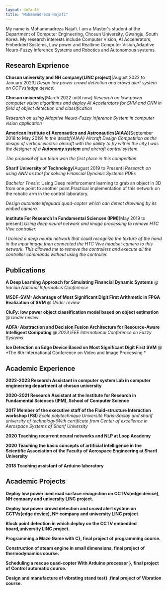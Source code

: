 ```yaml
---
layout: default
title: "Mohammadreza Najafi"
---
```


My name is Mohammadreza Najafi. I am a Master's student at the Department of Computer Engineering, Chosun University, Gwangju, South Korea. My research interests include Computer Vision, AI Accelerators, Embedded Systems, Low power and Realtime Computer Vision,Adaptive Neuro-Fuzzy Inference Systems and Robotics and Autonomous systems.

## Research Exprience 

**Chosun university and NH company(LINC project)**[August 2022 to January  2023]
*Desgn low power crowd detection and crowd alert system on CCTVs(edge device)*


**Chosun university**[March 2022 until now]
*Research on low-power computer vision algorithms and deploy AI Accelerators for SVM and CNN in field of object detection and classification*

*Research on using Adaptive Neuro-Fuzzy Inference System in computer vision application*


**American Institute of Aeronautics and Astronautics(AIAA)**[September 2018 to May 2019]
*In the \textbf{AIAA} Aircraft Design Competition as the design of vertical electric aircraft with the ability to fly within the city,I was the designer of a **Autonomy system** and aircraft control system.*

*The proposal of our team won the first place in this competition.*

**Sharif University of Technology**[August 2019 to Present]
*Research on using ANN as tool for solving  Financial Dynamic Systems PDEs*

*Bachelor Thesis:*
Using Deep reinforcement learning to grab an object in 3D from one point to another point.Practical implementation of this network on the robotic arm in the control laboratory.

*Design automate lifeguard quad-copter which can detect drowning by its embed camera.*

**Institute For Research In Fundamental Sciences (IPM)**[May 2019 to present]
*Using deep neural network and image processing to remove HTC Vive controller.*

*I trained a deep neural network that could recognize the texture of the hand in the input image,then connected the HTC Vive headset camera to this network. This allowed me to remove the controllers and execute all the controller commands without using the controller.*


## Publications 

**A Deep Learning Approach for Simulating Financial Dynamic Systems** @ *Iranian National Informatics Conference*

**MSDF-SVM: Advantage of Most Significant Digit First Arithmetic in FPGA Realization of SVM** @ *Under review*

**CluFy: low power object classification model based on object estimation** @ *Under review*

**ADFA: Abstraction and Decision Fusion Architecture for Resource-Aware Intelligent Computing** @ *2023 IEEE International Conference on Fuzzy Systems* 

**Ice Detection on Edge Device Based on Most Significant Digit First SVM** @ *The 6th International Conference on Video and Image Processing *



## Academic Experience

**2022-2023 Research Assistant in computer system Lab in computer engineering department at chosun university**

**2020-2021 Research Assistant at the Institute for Research in Fundamental Sciences (IPM), School of Computer Science**

**2017 Member of the executive staff of the Fluid-structure Interaction workshop (FSI)**
*École polytechnique Université Paris-Saclay  and sharif university of technology(With certificate from  Center of excellence in Aerospace Systems of Sharif University*

**2020 Teaching recurrent neural networks and NLP at Loop Academy**

**2020 Teaching the basic concepts of artificial intelligence in the Scientific Association of the Faculty of Aerospace Engineering at Sharif University**

**2018 Teaching assistant of Arduino laboratory**


## Academic Projects

**Deploy low power iced road surface recognition on CCTVs(edge device), NH company and university LINC project.**

**Deploy low power crowd detection and crowd alert system on CCTVs(edge device), NH company and university LINC project.**

**Block point detection in which deploy on the CCTV embedded board,university LINC project.**

**Programming a Maze Game with C}, final project of programming course.**

**Construction of steam engine in small dimensions, final project of thermodynamics course.**

**Scheduling a rescue quad-copter With Arduino processor }, final project of Control automatic course.**

**Design and manufacture of vibrating stand test} ,final project of Vibration  course.**
